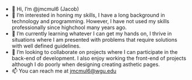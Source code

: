 - 👋 Hi, I’m @jmcmul6 (Jacob)
- 👀 I’m interested in honing my skills, I have a long background in technology and programming.  However, I have not used my skills professionally since highchool many years ago.
- 🌱 I’m currently learning whatever I can get my hands on, I thrive in situations where I am presented with problems that require solutions with well defined guidelines.
- 💞️ I’m looking to collaborate on projects where I can participate in the back-end of development.  I also enjoy working the front-end of projects although I do poorly when designing 
        creating asthetic pages.
- 📫 You can reach me at jmcmul6@wgu.edu

<!---
jmcmul6/jmcmul6 is a ✨ special ✨ repository because its `README.md` (this file) appears on your GitHub profile.
You can click the Preview link to take a look at your changes.
--->
